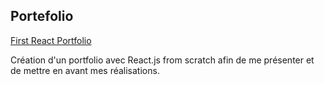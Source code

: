## Portefolio 

[First React Portfolio](https://mamednoor.netlify.app)  

Création d'un portfolio avec React.js from scratch afin de me présenter et de mettre en avant mes réalisations.

